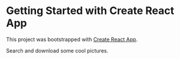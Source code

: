 # Getting Started with Create React App

This project was bootstrapped with [Create React App](https://github.com/facebook/create-react-app).

Search and download some cool pictures.